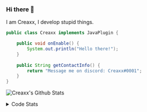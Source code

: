 ### Hi there 👋

I am Creaxx, I develop stupid things. 

```java
public class Creaxx implements JavaPlugin {

    public void onEnable() {
        System.out.println("Hello there!");
    }
    
    public String getContactInfo() {
        return "Message me on discord: Creaxx#0001";
    }
}
```

![Creaxx's Github Stats](https://github-readme-stats.vercel.app/api?username=CreaxxOG&show_icons=true&theme=dark&count_private=true)

<details>
  <summary>Code Stats</summary>

<!--START_SECTION:waka-->
![Code Time](http://img.shields.io/badge/Code%20Time-1%2C224%20hrs%201%20min-blue)

![Lines of code](https://img.shields.io/badge/From%20Hello%20World%20I%27ve%20Written-489.4%20thousand%20lines%20of%20code-blue)

**🐱 My GitHub Data** 

> 📦 66.3 kB Used in GitHub's Storage 
 > 
> 🏆 1,364 Contributions in the Year 2023
 > 
> 🚫 Not Opted to Hire
 > 
> 📜 4 Public Repositories 
 > 
> 🔑 2 Private Repositories 
 > 
**I'm a Night 🦉** 

```text
🌞 Morning                269 commits         ██░░░░░░░░░░░░░░░░░░░░░░░   07.27 % 
🌆 Daytime                1556 commits        ███████████░░░░░░░░░░░░░░   42.05 % 
🌃 Evening                1817 commits        ████████████░░░░░░░░░░░░░   49.11 % 
🌙 Night                  58 commits          ░░░░░░░░░░░░░░░░░░░░░░░░░   01.57 % 
```
📅 **I'm Most Productive on Saturday** 

```text
Monday                   451 commits         ███░░░░░░░░░░░░░░░░░░░░░░   12.19 % 
Tuesday                  513 commits         ███░░░░░░░░░░░░░░░░░░░░░░   13.86 % 
Wednesday                538 commits         ████░░░░░░░░░░░░░░░░░░░░░   14.54 % 
Thursday                 587 commits         ████░░░░░░░░░░░░░░░░░░░░░   15.86 % 
Friday                   350 commits         ██░░░░░░░░░░░░░░░░░░░░░░░   09.46 % 
Saturday                 695 commits         █████░░░░░░░░░░░░░░░░░░░░   18.78 % 
Sunday                   566 commits         ████░░░░░░░░░░░░░░░░░░░░░   15.30 % 
```


📊 **This Week I Spent My Time On** 

```text
💬 Programming Languages: 
Java                     9 hrs 46 mins       ████████████████████████░   94.84 % 
Kotlin                   15 mins             █░░░░░░░░░░░░░░░░░░░░░░░░   02.52 % 
XML                      12 mins             █░░░░░░░░░░░░░░░░░░░░░░░░   02.05 % 
JAVA                     2 mins              ░░░░░░░░░░░░░░░░░░░░░░░░░   00.43 % 
YAML                     0 secs              ░░░░░░░░░░░░░░░░░░░░░░░░░   00.13 % 

🔥 Editors: 
IntelliJ                 10 hrs 18 mins      █████████████████████████   100.00 % 
```

**I Mostly Code in Java** 

```text
Java                     55 repos            ████████████████████░░░░░   80.88 % 
Kotlin                   8 repos             ███░░░░░░░░░░░░░░░░░░░░░░   11.76 % 
CSS                      2 repos             █░░░░░░░░░░░░░░░░░░░░░░░░   02.94 % 
TypeScript               2 repos             █░░░░░░░░░░░░░░░░░░░░░░░░   02.94 % 
EJS                      1 repo              ░░░░░░░░░░░░░░░░░░░░░░░░░   01.47 % 
```




 Last Updated on 26/04/2023 18:23:37 UTC
<!--END_SECTION:waka-->
</details>
